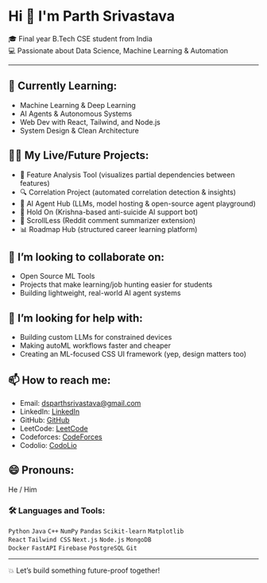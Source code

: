 # Hi 👋 I'm Parth Srivastava

🎓 Final year B.Tech CSE student from India  
💻 Passionate about Data Science, Machine Learning & Automation   

---

## 🌱 Currently Learning:
- Machine Learning & Deep Learning  
- AI Agents & Autonomous Systems  
- Web Dev with React, Tailwind, and Node.js  
- System Design & Clean Architecture  

## 👨‍💻 My Live/Future Projects:
- 🧠 Feature Analysis Tool (visualizes partial dependencies between features)  
- 🔍 Correlation Project (automated correlation detection & insights)  
- 🤖 AI Agent Hub (LLMs, model hosting & open-source agent playground)  
- 🚨 Hold On (Krishna-based anti-suicide AI support bot)  
- 🧰 ScrollLess (Reddit comment summarizer extension)  
- 📊 Roadmap Hub (structured career learning platform)

## 👯 I’m looking to collaborate on:
- Open Source ML Tools  
- Projects that make learning/job hunting easier for students  
- Building lightweight, real-world AI agent systems  

## 🤔 I’m looking for help with:
- Building custom LLMs for constrained devices  
- Making autoML workflows faster and cheaper  
- Creating an ML-focused CSS UI framework (yep, design matters too)

## 📫 How to reach me:
- Email: dsparthsrivastava@gmail.com  
- LinkedIn: [LinkedIn](https://linkedin.com/in/parth-srivastava-dsuser)  
- GitHub: [GitHub](https://github.com/Parth-Srivastava-bithub)  
- LeetCode: [LeetCode](https://leetcode.com/foresty)  
- Codeforces: [CodeForces](https://codeforces.com/profile/YellowForest)  
- Codolio: [CodoLio](https://codolio.com/profile/Foresty)  

## 😄 Pronouns:
He / Him


### 🛠️ Languages and Tools:
`Python` `Java` `C++` `NumPy` `Pandas` `Scikit-learn` `Matplotlib`  
`React` `Tailwind CSS` `Next.js` `Node.js` `MongoDB`  
`Docker` `FastAPI` `Firebase` `PostgreSQL` `Git`

---

💥 Let’s build something future-proof together!
